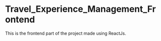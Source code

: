 # Travel_Experience_Management_Frontend
This is the frontend part of the project made using ReactJs.
